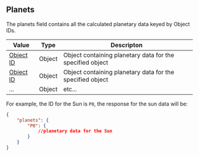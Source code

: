 ## Planets

The planets field contains all the calculated planetary data keyed by Object IDs.

| Value | Type | Descripton |
|---|---|---|
| [Object ID](response_data.md) | Object | Object containing planetary data for the specified object |
| [Object ID](response_data.md) | Object | Object containing planetary data for the specified object |
| ... | Object | etc... |

For example, the ID for the Sun is `P0`, the response for the sun data will be:

```json
{
	"planets": {
		"P0": {
			//planetary data for the Sun
		}
	}
}
```

<br>